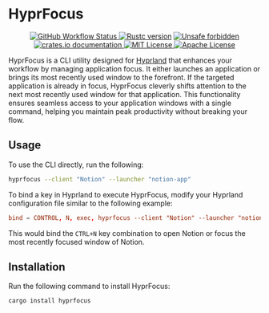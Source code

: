 <!-- markdownlint-disable MD033 -->
<!-- markdownlint-disable MD041 -->

# HyprFocus

<p align="center">
    <p align="center">
        <a href="https://github.com/liamwh/HyprFocus/actions/workflows/check.yml">
            <img src="https://img.shields.io/github/actions/workflow/status/liamwh/hyprfocus/check.yml?style=flat-square" alt="GitHub Workflow Status">
        </a>
        <a href="https://blog.rust-lang.org/2024/05/02/Rust-1.78.0.html">
            <img src="https://img.shields.io/badge/rustc-1.78+-success.svg?style=flat-square" alt="Rustc version"></a>
        <a href="https://github.com/rust-secure-code/safety-dance/">
            <img src="https://img.shields.io/badge/unsafe-forbidden-success.svg?style=flat-square" alt="Unsafe forbidden"/>
        </a>
        <a href="https://crates.io/crates/hyprfocus">
            <img src="https://img.shields.io/badge/docs-latest-success.svg?style=flat-square" alt="crates.io documentation"/>
        </a>
        <a href="https://github.com/liamwh/hyprfocus/blob/main/README.md">
            <img src="https://img.shields.io/badge/License-MIT-success.svg?style=flat-square" alt="MIT License">
        </a>
        <a href="https://github.com/liamwh/hyprfocus/blob/main/README.md">
            <img src="https://img.shields.io/badge/License-Apache-success.svg?style=flat-square" alt="Apache License">
        </a>
    </p>

HyprFocus is a CLI utility designed for [Hyprland](https://hyprland.org/) that enhances your workflow by managing application focus. It either launches an application or brings its most recently used window to the forefront. If the targeted application is already in focus, HyprFocus cleverly shifts attention to the next most recently used window for that application. This functionality ensures seamless access to your application windows with a single command, helping you maintain peak productivity without breaking your flow.

## Usage

To use the CLI directly, run the following:

```sh
hyprfocus --client "Notion" --launcher "notion-app"
```

To bind a key in Hyprland to execute HyprFocus, modify your Hyprland configuration file similar to the following example:

```conf
bind = CONTROL, N, exec, hyprfocus --client "Notion" --launcher "notion-app"
```

This would bind the `CTRL+N` key combination to open Notion or focus the most recently focused window of Notion.

## Installation

Run the following command to install HyprFocus:

```sh
cargo install hyprfocus
```
